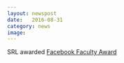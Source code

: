 ```yaml
---
layout: newspost
date:   2016-08-31
category: news
image: 
---
```


SRL awarded [Facebook Faculty Award](https://research.facebook.com/awards/p3/)